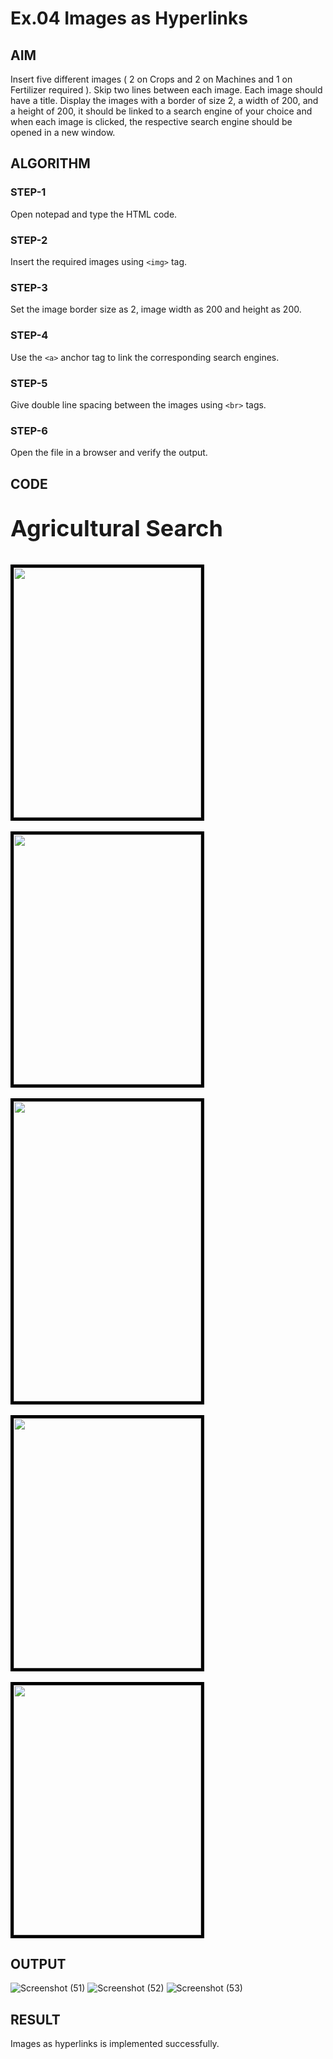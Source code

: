 # Ex.04 Images as Hyperlinks
## AIM
  Insert five different images ( 2 on Crops and 2 on Machines and 1 on Fertilizer required ). 
  Skip two lines between each image. Each image should have a title. 
  Display the images with a border of size 2, a width of 200, and a height of 200, 
  it should be linked to a search engine of your choice and when each image is clicked, 
  the respective search engine should be opened in a new window.

## ALGORITHM
### STEP-1
  Open notepad and type the HTML code.

### STEP-2
  Insert the required images using ```<img>``` tag.

### STEP-3
  Set the image border size as 2, image width as 200 and height as 200.

### STEP-4
  Use the ```<a>``` anchor tag to link the corresponding search engines.  

### STEP-5
  Give double line spacing between the images using ```<br>``` tags.
  
### STEP-6
  Open the file in a browser and verify the output.
  
## CODE
<html>
<head>
</head>
<body>
<p style="font-size: 36px;"><b>Agricultural Search</b></p> 
<a href="https://en.wikipedia.org/wiki/Rice_production_in_India#::text=Rice%201">
  <img style="border: 5px solid black;" src="https://media.istockphoto.com/id/1178095816/photo/farmers-farming-on-rice-terraces-ban-pa-bong-piang-northern-region-in-mae-chaem-district.jpg?b=1&s=612x612&w=0&k=20&c=kuqEVvOT0rEkmEho9xZ6r_owIFw1Hp2yf9HxVA5XemE=" width="300" height="400"><br><br>
</a>
<a href="https://farmer.gov.in/m_cropstaticswheat.aspx">
  <img style="border: 5px solid black;" src="https://upload.wikimedia.org/wikipedia/commons/thumb/f/f2/Mature_Rice_%28India%29_by_Augustus_Binu.jpg/300px-Mature_Rice_%28India%29_by_Augustus_Binu.jpg" width="300" height="400"><br><br>
</a>
<a href="https://www.zzhuayo.com/product/mini-plough/">
  <img style="border: 5px solid black;" src="https://daisyflour.com/wp-content/uploads/2021/12/pexels-pixabay-265216-scaled.jpg" width="300" height="480"><br><br>
</a>
<a href="https://www.zzhuaya.com/product/mini-plough/">
  <img style="border: 5px solid black;" src="https://c8.alamy.com/comp/MCF75F/disc-harrowclark-cutaway-baby-cultivator-clark-cutaway-l-horse-baby-cultivator-6-discs-25-00-MCF75F.jpg" width="300" height="400"><br><br>
</a>
<a href="https://en.wikipedia.org/wiki/Fertilizer">
  <img style="border: 5px solid black;" src="https://media.istockphoto.com/id/606230424/photo/agriculture.jpg?s=612x612&w=0&k=20&c=byKybbMGCEAgdgfgyvUXC2ttl_8nbfc7JKpKFYg6rw4=" width="300" height="400">
</a>
</body>
</html>

## OUTPUT
![Screenshot (51)](https://github.com/BrindhaY/Ex04_Web-Design/assets/127816765/1a3feded-225b-4f99-a26d-db1206b60e7a)
![Screenshot (52)](https://github.com/BrindhaY/Ex04_Web-Design/assets/127816765/e34e7744-b8c2-46b8-a632-4f8df40a8567)
![Screenshot (53)](https://github.com/BrindhaY/Ex04_Web-Design/assets/127816765/002cac73-a787-45c9-a64f-54a3ca9d2d19)

## RESULT
 Images as hyperlinks is implemented successfully.

